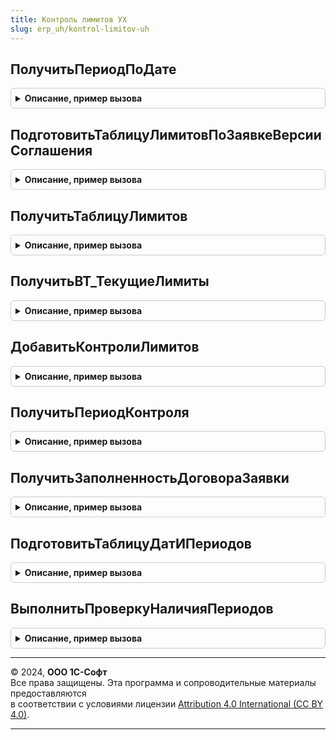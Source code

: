 ```yaml
---
title: Контроль лимитов УХ
slug: erp_uh/kontrol-limitov-uh
---
```



## ПолучитьПериодПоДате
<details style="margin: 1em 0; padding: 0.5em; border: 1px solid #ccc; border-radius: 6px;">

<summary style="font-weight: bold; cursor: pointer;">Описание, пример вызова</summary>

```bsl

// Функция возвращает период по дате и периодичности
//
// Параметры:
//  Периодичность  - ПеречислениеСсылка.Периодичность - Требуемая периодичность
//  ДатаПериода  - Дата - Дата
//
// Возвращаемое значение:
//   СправочникСсылка.Периоды, неопределено   - Найденный по параметрам элемент справочника Периоды. Если не найдено, то неопределено
//
Функция ПолучитьПериодПоДате(Периодичность, ДатаПериода) Экспорт
```

Пример вызова
```bsl
Результат = КонтрольЛимитовУХ.ПолучитьПериодПоДате(Периодичность, ДатаПериода) 
```
</details>

## ПодготовитьТаблицуЛимитовПоЗаявкеВерсииСоглашения
<details style="margin: 1em 0; padding: 0.5em; border: 1px solid #ccc; border-radius: 6px;">

<summary style="font-weight: bold; cursor: pointer;">Описание, пример вызова</summary>

```bsl

// Функция возвращает таблицу движений по регистру накопления ЛимитыПоБюджетам для заявки/версии соглашения
Функция ПодготовитьТаблицуЛимитовПоЗаявкеВерсииСоглашения(Запрос, ДатаСовершенияОперации) экспорт Экспорт
```

Пример вызова
```bsl
Результат = КонтрольЛимитовУХ.ПодготовитьТаблицуЛимитовПоЗаявкеВерсииСоглашения(Запрос, ДатаСовершенияОперации) экспорт);
```
</details>

## ПолучитьТаблицуЛимитов
<details style="margin: 1em 0; padding: 0.5em; border: 1px solid #ccc; border-radius: 6px;">

<summary style="font-weight: bold; cursor: pointer;">Описание, пример вызова</summary>

```bsl

// Возвращает таблицу лимитов для записи в регистр ЛимитыПоБюджетам.
//
// Параметры:
//   Запрос  	 - <Запрос> - Запрос, в котором сформированы следующие временные таблицы: ВТ_ТаблицаПлановССуммамиЛимитирования
//                 <продолжение описания параметра>
//   ДатаСовершенияОперации  - <Дата> - Дата получения совершения операции.
//                 Используется для получения курсов валют.
//   ПоместитьРезультатВоВременнуюТаблицу - Булево - Если Истина, то результат во временной таблице запросе, иначе возвращает ТаблицуЗначений
//
// Возвращаемое значение:
//   ТаблицаЗначений - ТаблицаЗначений  - Таблица движений по регистру ЛимитыПоБюджетам
//
Функция ПолучитьТаблицуЛимитов(Запрос, ДатаСовершенияОперации = неопределено, ПоместитьРезультатВоВременнуюТаблицу=Ложь) экспорт Экспорт
```

Пример вызова
```bsl
Результат = КонтрольЛимитовУХ.ПолучитьТаблицуЛимитов(Запрос, ДатаСовершенияОперации, ПоместитьРезультатВоВременнуюТаблицу);
```
</details>

## ПолучитьВТ_ТекущиеЛимиты
<details style="margin: 1em 0; padding: 0.5em; border: 1px solid #ccc; border-radius: 6px;">

<summary style="font-weight: bold; cursor: pointer;">Описание, пример вызова</summary>

```bsl

//
Процедура ПолучитьВТ_ТекущиеЛимиты(Запрос, ДатаКонтроляЛимита) Экспорт
```

Пример вызова
```bsl
КонтрольЛимитовУХ.ПолучитьВТ_ТекущиеЛимиты(Запрос, ДатаКонтроляЛимита) 
```
</details>

## ДобавитьКонтролиЛимитов
<details style="margin: 1em 0; padding: 0.5em; border: 1px solid #ccc; border-radius: 6px;">

<summary style="font-weight: bold; cursor: pointer;">Описание, пример вызова</summary>

```bsl

//
Функция ДобавитьКонтролиЛимитов(МассивКонтролей, ТекстЗапроса) Экспорт
```

Пример вызова
```bsl
Результат = КонтрольЛимитовУХ.ДобавитьКонтролиЛимитов(МассивКонтролей, ТекстЗапроса) 
```
</details>

## ПолучитьПериодКонтроля
<details style="margin: 1em 0; padding: 0.5em; border: 1px solid #ccc; border-radius: 6px;">

<summary style="font-weight: bold; cursor: pointer;">Описание, пример вызова</summary>

```bsl

// Функция возвращает период контроля лимита для вида бюджета и желаемой дате платежа
Функция ПолучитьПериодКонтроля(ВидБюджета, ДатаНачала) экспорт Экспорт
```

Пример вызова
```bsl
Результат = КонтрольЛимитовУХ.ПолучитьПериодКонтроля(ВидБюджета, ДатаНачала) экспорт);
```
</details>

## ПолучитьЗаполненностьДоговораЗаявки
<details style="margin: 1em 0; padding: 0.5em; border: 1px solid #ccc; border-radius: 6px;">

<summary style="font-weight: bold; cursor: pointer;">Описание, пример вызова</summary>

```bsl

//
Функция ПолучитьЗаполненностьДоговораЗаявки(Организация, Контрагент, ДоговорКонтрагента) экспорт Экспорт
```

Пример вызова
```bsl
Результат = КонтрольЛимитовУХ.ПолучитьЗаполненностьДоговораЗаявки(Организация, Контрагент, ДоговорКонтрагента) экспорт);
```
</details>

## ПодготовитьТаблицуДатИПериодов
<details style="margin: 1em 0; padding: 0.5em; border: 1px solid #ccc; border-radius: 6px;">

<summary style="font-weight: bold; cursor: pointer;">Описание, пример вызова</summary>

```bsl

// Процедуры и функции контроля наличия элементов справочника Периоды для документов оперативного планирования
//
//	I. В процедуре менеджера документа ИнициализироватьДанныеДокумента после заполнения параметров инициализации добавить код:
//
//	// Если в справочнике периоды нет требуемых элементов, то прекращаем собирать данные
//	Если НЕ КонтрольЛимитовУХ.ПодготовитьТаблицуДатИПериодов(Запрос, ДокументСсылка, ДополнительныеСвойства) Тогда
//		Возврат;
//	КонецЕсли;
//
//  II. В процедуре ОбработкаПроведения, после вызова процедуры ИнициализироватьДанныеДокумента добавить код
//
//	//
//	КонтрольЛимитовУХ.ВыполнитьПроверкуНаличияПериодов(Ссылка, ДополнительныеСвойства, Отказ);
//	Если Отказ Тогда
//		Возврат;
//	КонецЕсли;
//
//  III. В модуле менеджера документа должна быть функция ПолучитьДатыОпераций, которая
//
//  Функция возвращает текст запроса, который формирует временную таблицу запроса ВТ_ДатыОпераций с колонками
//  Дата 		- Дата - Дата операции по документу
//	ВидБюджета - ПланВидовХарактеристикСсылка.ВидыБюджетов - Вид бюджета, по которому будет операция
//  Текст запроса уникален для каждого вида документа
//
//Функция ТексЗапроса_ДатыОперацийДокумента() экспорт
//
//	Запрос.Текст =
//	"ВЫБРАТЬ
//	|	НАЧАЛОПЕРИОДА(ТЧ.Ссылка.Дата, ДЕНЬ) КАК Дата,
//	|	ЗНАЧЕНИЕ(ПланВидовХарактеристик.ВидыБюджетов.БюджетДвиженияДенежныхСредств) КАК ВидБюджета
//	|ПОМЕСТИТЬ ВТ_ДатыОпераций
//	|ИЗ
//	|	Документ.<Документ>.<ТабличнаяЧасть> КАК ТЧ
//	|ГДЕ
//	|	ТЧ1.Ссылка = &Ссылка";
//
//	Запрос.Выполнить();
//
//КонецПроцедуры

//
Функция ПодготовитьТаблицуДатИПериодов(Запрос, ДокументСсылка, ДополнительныеСвойства) экспорт Экспорт
```

Пример вызова
```bsl
Результат = КонтрольЛимитовУХ.ПодготовитьТаблицуДатИПериодов(Запрос, ДокументСсылка, ДополнительныеСвойства) экспорт);
```
</details>

## ВыполнитьПроверкуНаличияПериодов
<details style="margin: 1em 0; padding: 0.5em; border: 1px solid #ccc; border-radius: 6px;">

<summary style="font-weight: bold; cursor: pointer;">Описание, пример вызова</summary>

```bsl

Процедура ВыполнитьПроверкуНаличияПериодов(Ссылка, ДополнительныеСвойства, Отказ) экспорт Экспорт
```

Пример вызова
```bsl
КонтрольЛимитовУХ.ВыполнитьПроверкуНаличияПериодов(Ссылка, ДополнительныеСвойства, Отказ) экспорт);
```
</details>

---

© 2024, **ООО 1С-Софт**  
Все права защищены. Эта программа и сопроводительные материалы предоставляются  
в соответствии с условиями лицензии [Attribution 4.0 International (CC BY 4.0)](https://creativecommons.org/licenses/by/4.0/legalcode).

---
